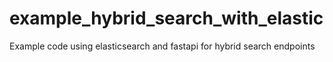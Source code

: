 # example_hybrid_search_with_elastic
Example code using elasticsearch and fastapi for hybrid search endpoints
